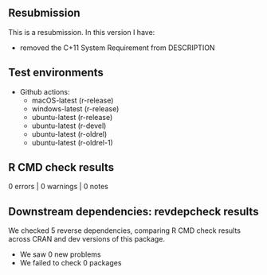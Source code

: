 ## Resubmission
This is a resubmission. In this version I have:
* removed the C+11 System Requirement from DESCRIPTION

## Test environments
- Github actions: 
  - macOS-latest   (r-release)
  - windows-latest (r-release)
  - ubuntu-latest  (r-release)
  - ubuntu-latest  (r-devel)
  - ubuntu-latest  (r-oldrel)
  - ubuntu-latest  (r-oldrel-1)


## R CMD check results
0 errors | 0 warnings | 0 notes

## Downstream dependencies: revdepcheck results

We checked 5 reverse dependencies, comparing R CMD check results across CRAN and dev versions of this package.

 * We saw 0 new problems
 * We failed to check 0 packages



